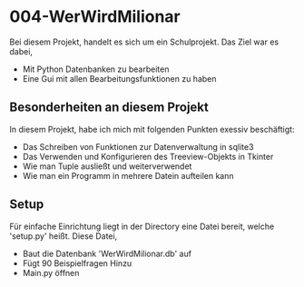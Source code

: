 # 004-WerWirdMilionar

Bei diesem Projekt, handelt es sich um ein Schulprojekt. Das Ziel war es dabei,

- Mit Python Datenbanken zu bearbeiten
- Eine Gui mit allen Bearbeitungsfunktionen zu haben

## Besonderheiten an diesem Projekt

In diesem Projekt, habe ich mich mit folgenden Punkten exessiv beschäftigt:

- Das Schreiben von Funktionen zur Datenverwaltung in sqlite3
- Das Verwenden und Konfigurieren des Treeview-Objekts in Tkinter
- Wie man Tuple ausließt und weiterverwendet
- Wie man ein Programm in mehrere Datein aufteilen kann

## Setup

Für einfache Einrichtung liegt in der Directory eine Datei bereit, welche 'setup.py' heißt. Diese Datei,

- Baut die Datenbank 'WerWirdMilionar.db' auf
- Fügt 90 Beispielfragen Hinzu
- Main.py öffnen
